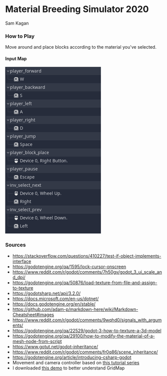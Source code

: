 # Material Breeding Simulator 2020
Sam Kagan

### How to Play
Move around and place blocks according to the material you've selected.

#### Input Map

![alt text](input_map.png)


### Sources
* https://stackoverflow.com/questions/410227/test-if-object-implements-interface
* https://godotengine.org/qa/1595/lock-cursor-onscreen
* https://www.reddit.com/r/godot/comments/7h50gv/godot_3_ui_scale_and_dpi/
* https://godotengine.org/qa/50876/load-texture-from-file-and-assign-to-texture
* https://godotsharp.net/api/3.2.0/
* https://docs.microsoft.com/en-us/dotnet/
* https://docs.godotengine.org/en/stable/
* https://github.com/adam-p/markdown-here/wiki/Markdown-Cheatsheet#images
* https://www.reddit.com/r/godot/comments/9wqhd0/signals_with_arguments/
* https://godotengine.org/qa/22529/godot-3-how-to-texture-a-3d-model
* https://godotengine.org/qa/29100/how-to-modify-the-material-of-a-mesh-node-from-script
* https://www.gotut.net/godot-inheritance/
* https://www.reddit.com/r/godot/comments/fr0q86/scene_inheritance/
* https://godotengine.org/article/introducing-csharp-godot
* Movement and camera controller based on [this tutorial series](https://www.youtube.com/playlist?list=PLiUQR4U_J9efMalyhB1DtqywA_HPg-FrR)
* I downloaded [this demo](https://docs.godotengine.org/en/stable/_downloads/e4105f0d6448811bfc256845ba6dbaa3/gridmap_demo.zip) to better understand GridMap
